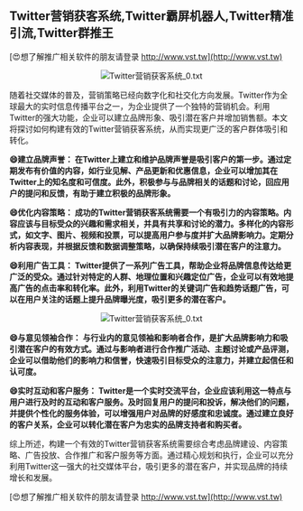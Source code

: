## **Twitter营销获客系统,Twitter霸屏机器人,Twitter精准引流,Twitter群推王**

[😍想了解推广相关软件的朋友请登录 http://www.vst.tw](http://www.vst.tw)

 <center><img src="https://vst.tw/MP4/tuiguang/png/8.png" alt="Twitter营销获客系统_0.txt"></center>

随着社交媒体的普及，营销策略已经向数字化和社交化方向发展。Twitter作为全球最大的实时信息传播平台之一，为企业提供了一个独特的营销机会。利用Twitter的强大功能，企业可以建立品牌形象、吸引潜在客户并增加销售额。本文将探讨如何构建有效的Twitter营销获客系统，从而实现更广泛的客户群体吸引和转化。

**😄建立品牌声誉： 在Twitter上建立和维护品牌声誉是吸引客户的第一步。通过定期发布有价值的内容，如行业见解、产品更新和优惠信息，企业可以增加其在Twitter上的知名度和可信度。此外，积极参与与品牌相关的话题和讨论，回应用户的提问和反馈，有助于建立积极的品牌形象。**

**😄优化内容策略： 成功的Twitter营销获客系统需要一个有吸引力的内容策略。内容应该与目标受众的兴趣和需求相关，并具有共享和讨论的潜力。多样化的内容形式，如文字、图片、视频和投票，可以提高用户参与度并扩大品牌影响力。定期分析内容表现，并根据反馈和数据调整策略，以确保持续吸引潜在客户的注意力。**

**😄利用广告工具： Twitter提供了一系列广告工具，帮助企业将品牌信息传达给更广泛的受众。通过针对特定的人群、地理位置和兴趣定位广告，企业可以有效地提高广告的点击率和转化率。此外，利用Twitter的关键词广告和趋势话题广告，可以在用户关注的话题上提升品牌曝光度，吸引更多的潜在客户。**

 <center><img src="https://vst.tw/MP4/tuiguang/png/3.png" alt="Twitter营销获客系统_0.txt"></center>

**😄与意见领袖合作： 与行业内的意见领袖和影响者合作，是扩大品牌影响力和吸引潜在客户的有效方式。通过与影响者进行合作推广活动、主题讨论或产品评测，企业可以借助他们的影响力和信誉，快速吸引目标受众的注意力，并建立起信任和认可度。**

**😄实时互动和客户服务： Twitter是一个实时交流平台，企业应该利用这一特点与用户进行及时的互动和客户服务。及时回复用户的提问和投诉，解决他们的问题，并提供个性化的服务体验，可以增强用户对品牌的好感度和忠诚度。通过建立良好的客户关系，企业可以转化潜在客户为忠实的品牌支持者和购买者。**

综上所述，构建一个有效的Twitter营销获客系统需要综合考虑品牌建设、内容策略、广告投放、合作推广和客户服务等方面。通过精心规划和执行，企业可以充分利用Twitter这一强大的社交媒体平台，吸引更多的潜在客户，并实现品牌的持续增长和发展。

[😍想了解推广相关软件的朋友请登录 http://www.vst.tw](http://www.vst.tw)



